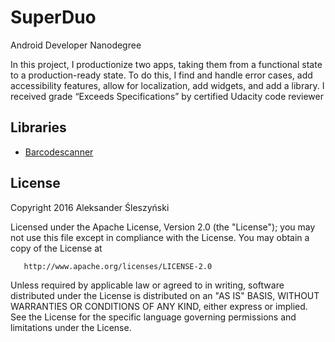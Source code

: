 # SuperDuo
Android Developer Nanodegree

In this project, I productionize two apps, taking them from a functional state to a production-ready state.
To do this, I find and handle error cases, add accessibility features, allow for localization, add widgets, and add a library.
I received grade “Exceeds Specifications” by certified Udacity code reviewer 

## Libraries
* [Barcodescanner](https://github.com/dm77/barcodescanner)

## License
   Copyright 2016 Aleksander Śleszyński

   Licensed under the Apache License, Version 2.0 (the "License");
   you may not use this file except in compliance with the License.
   You may obtain a copy of the License at

       http://www.apache.org/licenses/LICENSE-2.0

   Unless required by applicable law or agreed to in writing, software
   distributed under the License is distributed on an "AS IS" BASIS,
   WITHOUT WARRANTIES OR CONDITIONS OF ANY KIND, either express or implied.
   See the License for the specific language governing permissions and
   limitations under the License.
